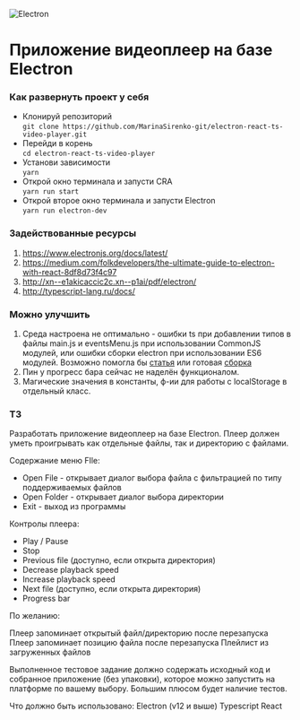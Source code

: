 ![Electron](https://miro.medium.com/max/4268/1*d2sQhcFeZ58qgSvFWBUQEA.png)
# Приложение видеоплеер на базе Electron 

### Как развернуть проект у себя 
- Клонируй репозиторий  
`git clone https://github.com/MarinaSirenko-git/electron-react-ts-video-player.git`  
- Перейди в корень  
`cd electron-react-ts-video-player`  
- Установи зависимости  
`yarn`  
- Открой окно терминала и запусти CRA  
`yarn run start`  
- Открой второе окно терминала и запусти Electron  
`yarn run electron-dev`  

### Задействованные ресурсы
1. https://www.electronjs.org/docs/latest/
2. https://medium.com/folkdevelopers/the-ultimate-guide-to-electron-with-react-8df8d73f4c97
3. http://xn--e1akicaccic2c.xn--p1ai/pdf/electron/
4. http://typescript-lang.ru/docs/

### Можно улучшить
1. Cреда настроена не оптимально - ошибки ts при добавлении типов в файлы main.js и eventsMenu.js при использовании CommonJS модулей, 
или ошибки сборки electron при использовании ES6 модулей. Возможно помогла бы [статья](https://ichi.pro/ru/react-electron-typescript-opyt-razrabotcikov-cast-2-32692456652014) или готовая [сборка](https://github.com/electron/electron-quick-start-typescript)
2. Пин у прогресс бара сейчас не наделён функционалом.
3. Магические значения в константы, ф-ии для работы с localStorage в отдельный класс.

### ТЗ 
Разработать приложение видеоплеер на базе Electron. Плеер должен уметь проигрывать как отдельные файлы, так и директорию с файлами. 

Содержание меню FIle:
- Open File - открывает диалог выбора файла с фильтрацией по типу поддерживаемых файлов
- Open Folder - открывает диалог выбора директории
- Exit - выход из программы

Контролы плеера:
- Play / Pause
- Stop
- Previous file (доступно, если открыта директория)
- Decrease playback speed
- Increase playback speed
- Next file (доступно, если открыта директория)
- Progress bar

По желанию:

Плеер запоминает открытый файл/директорию после перезапуска
Плеер запоминает позицию файла после перезапуска
Плейлист из загруженных файлов

Выполненное тестовое задание должно содержать исходный код и собранное приложение (без упаковки), которое можно запустить на платформе по вашему выбору. Большим плюсом будет наличие тестов.

Что должно быть использовано:
Electron (v12 и выше)
Typescript
React
